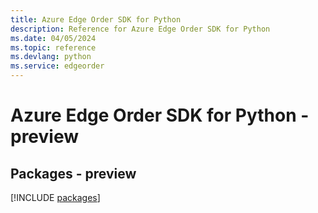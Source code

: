 ```yaml
---
title: Azure Edge Order SDK for Python
description: Reference for Azure Edge Order SDK for Python
ms.date: 04/05/2024
ms.topic: reference
ms.devlang: python
ms.service: edgeorder
---
```

# Azure Edge Order SDK for Python - preview
## Packages - preview
[!INCLUDE [packages](edge-order-index.md)]